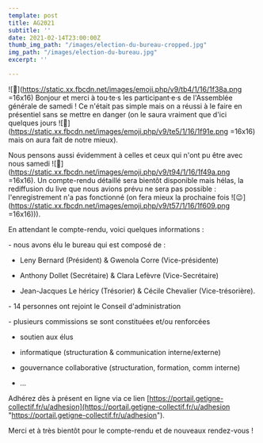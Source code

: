 ```yaml
---
template: post
title: AG2021
subtitle: ''
date: 2021-02-14T23:00:00Z
thumb_img_path: "/images/election-du-bureau-cropped.jpg"
img_path: "/images/election-du-bureau.jpg"
excerpt: ''

---
```

![🎊](https://static.xx.fbcdn.net/images/emoji.php/v9/tb4/1/16/1f38a.png =16x16) Bonjour et merci à tou·te·s les participant·e·s de l'Assemblée générale de samedi ! Ce n'était pas simple mais on a réussi à le faire en présentiel sans se mettre en danger (on le saura vraiment que d'ici quelques jours ![🤞](https://static.xx.fbcdn.net/images/emoji.php/v9/te5/1/16/1f91e.png =16x16) mais on aura fait de notre mieux).

Nous pensons aussi évidemment à celles et ceux qui n'ont pu être avec nous samedi ![💚](https://static.xx.fbcdn.net/images/emoji.php/v9/t94/1/16/1f49a.png =16x16). Un compte-rendu détaillé sera bientôt disponible mais hélas, la rediffusion du live que nous avions prévu ne sera pas possible : l'enregistrement n'a pas fonctionné (on fera mieux la prochaine fois ![😉](https://static.xx.fbcdn.net/images/emoji.php/v9/t57/1/16/1f609.png =16x16))).

En attendant le compte-rendu, voici quelques informations :

\- nous avons élu le bureau qui est composé de :

 - Leny Bernard (Président) & Gwenola Corre (Vice-présidente)

 - Anthony Dollet (Secrétaire) & Clara Lefèvre (Vice-Secrétaire)

 - Jean-Jacques Le héricy (Trésorier) & Cécile Chevalier (Vice-trésorière).

\- 14 personnes ont rejoint le Conseil d'administration

\- plusieurs commissions se sont constituées et/ou renforcées

  - soutien aux élus

  - informatique (structuration & communication interne/externe)

  - gouvernance collaborative (structuration, formation, comm interne)

 - ...

Adhérez dès à présent en ligne via ce lien [https://portail.getigne-collectif.fr/u/adhesion](https://portail.getigne-collectif.fr/u/adhesion "https://portail.getigne-collectif.fr/u/adhesion").

Merci et à très bientôt pour le compte-rendu et de nouveaux rendez-vous !
